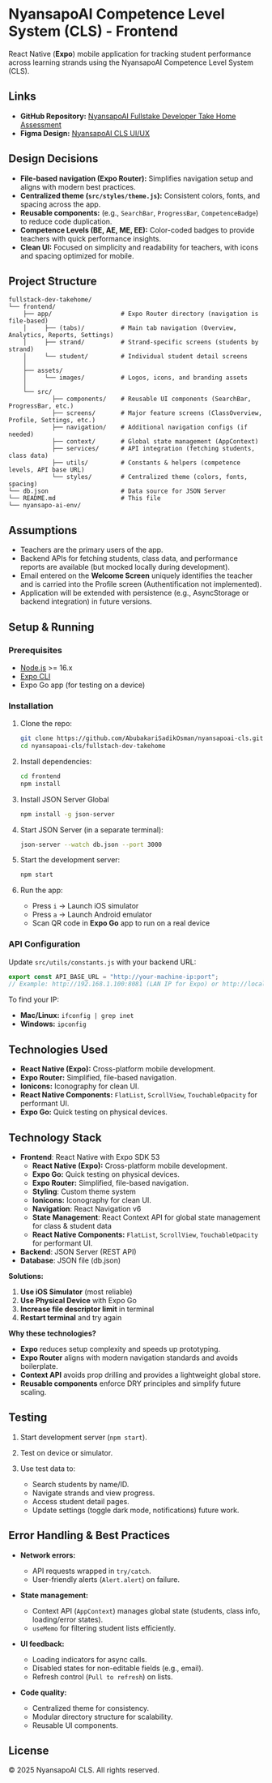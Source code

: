 # NyansapoAI Competence Level System (CLS) - Frontend

React Native (**Expo**) mobile application for tracking student performance across learning strands using the NyansapoAI Competence Level System (CLS).

## Links

- **GitHub Repository:** [NyansapoAI Fullstake Developer Take Home Assessment](https://github.com/AbubakariSadikOsman/nyansapoai-cls)
- **Figma Design:** [NyansapoAI CLS UI/UX](https://www.figma.com/design/d9UfhQ310Tlew3v0HPMhzq/Nyansapo-AI---CLS?node-id=0-1&t=UHGEIkg1RwUBs8nm-1)

## Design Decisions

- **File-based navigation (Expo Router):** Simplifies navigation setup and aligns with modern best practices.
- **Centralized theme (`src/styles/theme.js`):** Consistent colors, fonts, and spacing across the app.
- **Reusable components:** (e.g., `SearchBar`, `ProgressBar`, `CompetenceBadge`) to reduce code duplication.
- **Competence Levels (BE, AE, ME, EE):** Color-coded badges to provide teachers with quick performance insights.
- **Clean UI:** Focused on simplicity and readability for teachers, with icons and spacing optimized for mobile.

## Project Structure

```
fullstack-dev-takehome/
└── frontend/
    ├── app/                   # Expo Router directory (navigation is file-based)
    │     ├── (tabs)/          # Main tab navigation (Overview, Analytics, Reports, Settings)
    │     ├── strand/          # Strand-specific screens (students by strand)
    │     └── student/         # Individual student detail screens
    │
    ├── assets/
    │     └── images/          # Logos, icons, and branding assets
    │
    └── src/
            ├── components/    # Reusable UI components (SearchBar, ProgressBar, etc.)
            ├── screens/       # Major feature screens (ClassOverview, Profile, Settings, etc.)
            ├── navigation/    # Additional navigation configs (if needed)
            ├── context/       # Global state management (AppContext)
            ├── services/      # API integration (fetching students, class data)
            ├── utils/         # Constants & helpers (competence levels, API base URL)
            └── styles/        # Centralized theme (colors, fonts, spacing)
└── db.json                    # Data source for JSON Server
└── README.md                  # This file
└── nyansapo-ai-env/
```

## Assumptions

- Teachers are the primary users of the app.
- Backend APIs for fetching students, class data, and performance reports are available (but mocked locally during development).
- Email entered on the **Welcome Screen** uniquely identifies the teacher and is carried into the Profile screen (Authentification not implemented).
- Application will be extended with persistence (e.g., AsyncStorage or backend integration) in future versions.

## Setup & Running

### Prerequisites

- [Node.js](https://nodejs.org/) >= 16.x
- [Expo CLI](https://docs.expo.dev/get-started/installation/)
- Expo Go app (for testing on a device)

### Installation

1. Clone the repo:

   ```bash
   git clone https://github.com/AbubakariSadikOsman/nyansapoai-cls.git
   cd nyansapoai-cls/fullstach-dev-takehome
   ```

2. Install dependencies:

   ```bash
   cd frontend
   npm install
   ```

3. Install JSON Server Global
   ```bash
   npm install -g json-server
   ```
4. Start JSON Server (in a separate terminal):

   ```bash
   json-server --watch db.json --port 3000
   ```

5. Start the development server:

   ```bash
   npm start
   ```

6. Run the app:

   - Press `i` → Launch iOS simulator
   - Press `a` → Launch Android emulator
   - Scan QR code in **Expo Go** app to run on a real device

### API Configuration

Update `src/utils/constants.js` with your backend URL:

```js
export const API_BASE_URL = "http://your-machine-ip:port";
// Example: http://192.168.1.100:8081 (LAN IP for Expo) or http://localhost:8081 (for web)
```

To find your IP:

- **Mac/Linux:** `ifconfig | grep inet`
- **Windows:** `ipconfig`

## Technologies Used

- **React Native (Expo):** Cross-platform mobile development.
- **Expo Router:** Simplified, file-based navigation.
- **Ionicons:** Iconography for clean UI.
- **React Native Components:** `FlatList`, `ScrollView`, `TouchableOpacity` for performant UI.
- **Expo Go:** Quick testing on physical devices.

## Technology Stack

- **Frontend**: React Native with Expo SDK 53
  - **React Native (Expo):** Cross-platform mobile development.
  - **Expo Go:** Quick testing on physical devices.
  - **Expo Router:** Simplified, file-based navigation.
  - **Styling**: Custom theme system
  - **Ionicons:** Iconography for clean UI.
  - **Navigation**: React Navigation v6
  - **State Management**: React Context API for global state management for class & student data
  - **React Native Components:** `FlatList`, `ScrollView`, `TouchableOpacity` for performant UI.
- **Backend**: JSON Server (REST API)
- **Database**: JSON file (db.json)

**Solutions:**

1. **Use iOS Simulator** (most reliable)
2. **Use Physical Device** with Expo Go
3. **Increase file descriptor limit** in terminal
4. **Restart terminal** and try again

**Why these technologies?**

- **Expo** reduces setup complexity and speeds up prototyping.
- **Expo Router** aligns with modern navigation standards and avoids boilerplate.
- **Context API** avoids prop drilling and provides a lightweight global store.
- **Reusable components** enforce DRY principles and simplify future scaling.

## Testing

1. Start development server (`npm start`).
2. Test on device or simulator.
3. Use test data to:

   - Search students by name/ID.
   - Navigate strands and view progress.
   - Access student detail pages.
   - Update settings (toggle dark mode, notifications) future work.

## Error Handling & Best Practices

- **Network errors:**

  - API requests wrapped in `try/catch`.
  - User-friendly alerts (`Alert.alert`) on failure.

- **State management:**

  - Context API (`AppContext`) manages global state (students, class info, loading/error states).
  - `useMemo` for filtering student lists efficiently.

- **UI feedback:**

  - Loading indicators for async calls.
  - Disabled states for non-editable fields (e.g., email).
  - Refresh control (`Pull to refresh`) on lists.

- **Code quality:**

  - Centralized theme for consistency.
  - Modular directory structure for scalability.
  - Reusable UI components.

## License

© 2025 NyansapoAI CLS. All rights reserved.
